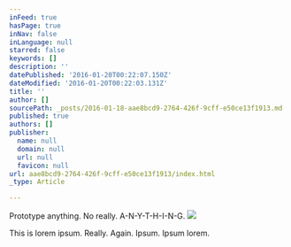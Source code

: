 ```yaml
---
inFeed: true
hasPage: true
inNav: false
inLanguage: null
starred: false
keywords: []
description: ''
datePublished: '2016-01-20T00:22:07.150Z'
dateModified: '2016-01-20T00:22:03.131Z'
title: ''
author: []
sourcePath: _posts/2016-01-18-aae8bcd9-2764-426f-9cff-e50ce13f1913.md
published: true
authors: []
publisher:
  name: null
  domain: null
  url: null
  favicon: null
url: aae8bcd9-2764-426f-9cff-e50ce13f1913/index.html
_type: Article

---
```

Prototype anything. No really. A-N-Y-T-H-I-N-G. ![](https://the-grid-user-content.s3-us-west-2.amazonaws.com/51585c0c-1de9-44e7-9600-3a8bf30d412b.JPG)

This is lorem ipsum. Really. Again. Ipsum. Ipsum lorem.